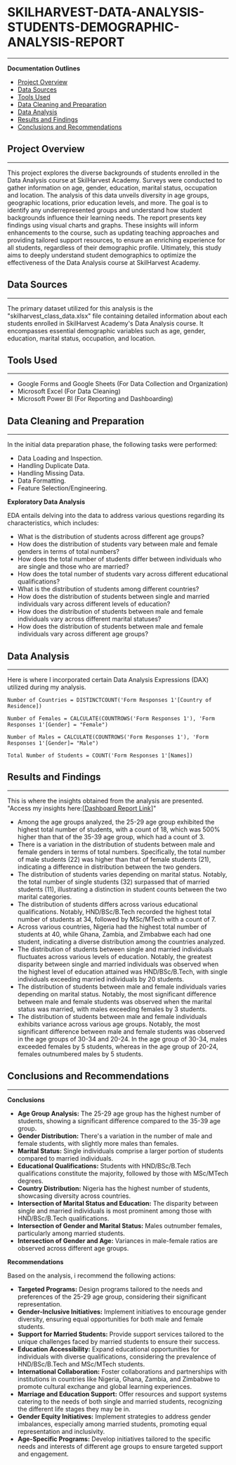 # SKILHARVEST-DATA-ANALYSIS-STUDENTS-DEMOGRAPHIC-ANALYSIS-REPORT
---

**Documentation Outlines**

- [Project Overview](#project-overview)
- [Data Sources](#data-sources)
- [Tools Used](#tools-used)
- [Data Cleaning and Preparation](#data-cleaning-and-preparation)
- [Data Analysis](#data-analysis)
- [Results and Findings](#results-and-findings)
- [Conclusions and Recommendations](#conclusions-and-recommendations)

## Project Overview
---
This project explores the diverse backgrounds of students enrolled in the Data Analysis course at SkilHarvest Academy. Surveys were conducted to gather information on age, gender, education, marital status, occupation and location. The analysis of this data unveils diversity in age groups, geographic locations, prior education levels, and more. The goal is to identify any underrepresented groups and understand how student backgrounds influence their learning needs. The report presents key findings using visual charts and graphs. These insights will inform enhancements to the course, such as updating teaching approaches and providing tailored support resources, to ensure an enriching experience for all students, regardless of their demographic profile. Ultimately, this study aims to deeply understand student demographics to optimize the effectiveness of the Data Analysis course at SkilHarvest Academy.

## Data Sources
---
The primary dataset utilized for this analysis is the "skilharvest_class_data.xlsx" file containing detailed information about each students enrolled in SkilHarvest Academy's Data Analysis course. It encompasses essential demographic variables such as age, gender, education, marital status, occupation, and location.

## Tools Used
---
- Google Forms and Google Sheets (For Data Collection and Organization)
- Microsoft Excel (For Data Cleaning)
- Microsoft Power BI (For Reporting and Dashboarding)

## Data Cleaning and Preparation
---
In the initial data preparation phase, the following tasks were performed:
- Data Loading and Inspection.
- Handling Duplicate Data.
- Handling Missing Data.
- Data Formatting.
- Feature Selection/Engineering.

**Exploratory Data Analysis**

EDA entails delving into the data to address various questions regarding its characteristics, which includes:
- What is the distribution of students across different age groups?
- How does the distribution of students vary between male and female genders in terms of total numbers?
- How does the total number of students differ between individuals who are single and those who are married?
- How does the total number of students vary across different educational qualifications?
- What is the distribution of students among different countries?
- How does the distribution of students between single and married individuals vary across different levels of education?
- How does the distribution of students between male and female individuals vary across different marital statuses?
- How does the distribution of students between male and female individuals vary across different age groups?

## Data Analysis
---
Here is where I incorporated certain Data Analysis Expressions (DAX) utilized during my analysis.
```
Number of Countries = DISTINCTCOUNT('Form Responses 1'[Country of Residence])
```
```
Number of Females = CALCULATE(COUNTROWS('Form Responses 1'), 'Form Responses 1'[Gender] = "Female")
```
```
Number of Males = CALCULATE(COUNTROWS('Form Responses 1'), 'Form Responses 1'[Gender]= "Male")
```
```
Total Number of Students = COUNT('Form Responses 1'[Names])
```

## Results and Findings
---
This is where the insights obtained from the analysis are presented. "Access my insights here:[[Dashboard Report Link](https://app.powerbi.com/view?r=eyJrIjoiOTVkY2U4YWUtYWQ1NS00M2U3LTlmODItYmM1NjAyYjRhOTkxIiwidCI6IjBlZjcwYWU3LWI3NmUtNGI4ZC04NWEzLWZlZmFmNjg4MDAxZCJ9)]"
- Among the age groups analyzed, the 25-29 age group exhibited the highest total number of students, with a count of 18, which was 500% higher than that of the 35-39 age group, which had a count of 3.
- There is a variation in the distribution of students between male and female genders in terms of total numbers. Specifically, the total number of male students (22) was higher than that of female students (21), indicating a difference in distribution between the two genders.
- The distribution of students varies depending on marital status. Notably, the total number of single students (32) surpassed that of married students (11), illustrating a distinction in student counts between the two marital categories.
- The distribution of students differs across various educational qualifications. Notably, HND/BSc/B.Tech recorded the highest total number of students at 34, followed by MSc/MTech with a count of 7.
- Across various countries, Nigeria had the highest total number of students at 40, while Ghana, Zambia, and Zimbabwe each had one student, indicating a diverse distribution among the countries analyzed.
- The distribution of students between single and married individuals fluctuates across various levels of education. Notably, the greatest disparity between single and married individuals was observed when the highest level of education attained was HND/BSc/B.Tech, with single individuals exceeding married individuals by 20 students.
- The distribution of students between male and female individuals varies depending on marital status. Notably, the most significant difference between male and female students was observed when the marital status was married, with males exceeding females by 3 students.
- The distribution of students between male and female individuals exhibits variance across various age groups. Notably, the most significant difference between male and female students was observed in the age groups of 30-34 and 20-24. In the age group of 30-34, males exceeded females by 5 students, whereas in the age group of 20-24, females outnumbered males by 5 students.

## Conclusions and Recommendations
---

**Conclusions**
- **Age Group Analysis:** The 25-29 age group has the highest number of students, showing a significant difference compared to the 35-39 age group.
- **Gender Distribution:** There's a variation in the number of male and female students, with slightly more males than females.
- **Marital Status:** Single individuals comprise a larger portion of students compared to married individuals.
- **Educational Qualifications:** Students with HND/BSc/B.Tech qualifications constitute the majority, followed by those with MSc/MTech degrees.
- **Country Distribution:** Nigeria has the highest number of students, showcasing diversity across countries.
- **Intersection of Marital Status and Education:** The disparity between single and married individuals is most prominent among those with HND/BSc/B.Tech qualifications.
- **Intersection of Gender and Marital Status:** Males outnumber females, particularly among married students.
- **Intersection of Gender and Age:** Variances in male-female ratios are observed across different age groups.

**Recommendations**

Based on the analysis, i recommend the following actions:
- **Targeted Programs:** Design programs tailored to the needs and preferences of the 25-29 age group, considering their significant representation.
- **Gender-Inclusive Initiatives:** Implement initiatives to encourage gender diversity, ensuring equal opportunities for both male and female students.
- **Support for Married Students:** Provide support services tailored to the unique challenges faced by married students to ensure their success.
- **Education Accessibility:** Expand educational opportunities for individuals with diverse qualifications, considering the prevalence of HND/BSc/B.Tech and MSc/MTech students.
- **International Collaboration:** Foster collaborations and partnerships with institutions in countries like Nigeria, Ghana, Zambia, and Zimbabwe to promote cultural exchange and global learning experiences.
- **Marriage and Education Support:** Offer resources and support systems catering to the needs of both single and married students, recognizing the different life stages they may be in.
- **Gender Equity Initiatives:** Implement strategies to address gender imbalances, especially among married students, promoting equal representation and inclusivity.
- **Age-Specific Programs:** Develop initiatives tailored to the specific needs and interests of different age groups to ensure targeted support and engagement.
